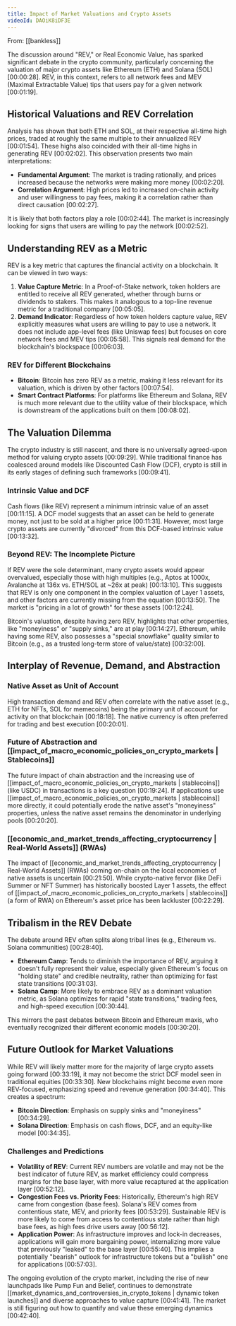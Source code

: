 ```yaml
---
title: Impact of Market Valuations and Crypto Assets
videoId: DAOiK8iDF3E
---
```


From: [[bankless]] <br/> 

The discussion around "REV," or Real Economic Value, has sparked significant debate in the crypto community, particularly concerning the valuation of major crypto assets like Ethereum (ETH) and Solana (SOL) <a class="yt-timestamp" data-t="00:00:28">[00:00:28]</a>. REV, in this context, refers to all network fees and MEV (Maximal Extractable Value) tips that users pay for a given network <a class="yt-timestamp" data-t="00:01:19">[00:01:19]</a>.

## Historical Valuations and REV Correlation

Analysis has shown that both ETH and SOL, at their respective all-time high prices, traded at roughly the same multiple to their annualized REV <a class="yt-timestamp" data-t="00:01:54">[00:01:54]</a>. These highs also coincided with their all-time highs in generating REV <a class="yt-timestamp" data-t="00:02:02">[00:02:02]</a>. This observation presents two main interpretations:
*   **Fundamental Argument**: The market is trading rationally, and prices increased because the networks were making more money <a class="yt-timestamp" data-t="00:02:20">[00:02:20]</a>.
*   **Correlation Argument**: High prices led to increased on-chain activity and user willingness to pay fees, making it a correlation rather than direct causation <a class="yt-timestamp" data-t="00:02:27">[00:02:27]</a>.

It is likely that both factors play a role <a class="yt-timestamp" data-t="00:02:44">[00:02:44]</a>. The market is increasingly looking for signs that users are willing to pay the network <a class="yt-timestamp" data-t="00:02:52">[00:02:52]</a>.

## Understanding REV as a Metric

REV is a key metric that captures the financial activity on a blockchain. It can be viewed in two ways:
1.  **Value Capture Metric**: In a Proof-of-Stake network, token holders are entitled to receive all REV generated, whether through burns or dividends to stakers. This makes it analogous to a top-line revenue metric for a traditional company <a class="yt-timestamp" data-t="00:05:05">[00:05:05]</a>.
2.  **Demand Indicator**: Regardless of how token holders capture value, REV explicitly measures what users are willing to pay to use a network. It does not include app-level fees (like Uniswap fees) but focuses on core network fees and MEV tips <a class="yt-timestamp" data-t="00:05:58">[00:05:58]</a>. This signals real demand for the blockchain's blockspace <a class="yt-timestamp" data-t="00:06:03">[00:06:03]</a>.

### REV for Different Blockchains
*   **Bitcoin**: Bitcoin has zero REV as a metric, making it less relevant for its valuation, which is driven by other factors <a class="yt-timestamp" data-t="00:07:54">[00:07:54]</a>.
*   **Smart Contract Platforms**: For platforms like Ethereum and Solana, REV is much more relevant due to the utility value of their blockspace, which is downstream of the applications built on them <a class="yt-timestamp" data-t="00:08:02">[00:08:02]</a>.

## The Valuation Dilemma

The crypto industry is still nascent, and there is no universally agreed-upon method for valuing crypto assets <a class="yt-timestamp" data-t="00:09:29">[00:09:29]</a>. While traditional finance has coalesced around models like Discounted Cash Flow (DCF), crypto is still in its early stages of defining such frameworks <a class="yt-timestamp" data-t="00:09:41">[00:09:41]</a>.

### Intrinsic Value and DCF
Cash flows (like REV) represent a minimum intrinsic value of an asset <a class="yt-timestamp" data-t="00:11:15">[00:11:15]</a>. A DCF model suggests that an asset can be held to generate money, not just to be sold at a higher price <a class="yt-timestamp" data-t="00:11:31">[00:11:31]</a>. However, most large crypto assets are currently "divorced" from this DCF-based intrinsic value <a class="yt-timestamp" data-t="00:13:32">[00:13:32]</a>.

### Beyond REV: The Incomplete Picture
If REV were the sole determinant, many crypto assets would appear overvalued, especially those with high multiples (e.g., Aptos at 1000x, Avalanche at 136x vs. ETH/SOL at ~26x at peak) <a class="yt-timestamp" data-t="00:13:10">[00:13:10]</a>. This suggests that REV is only one component in the complex valuation of Layer 1 assets, and other factors are currently missing from the equation <a class="yt-timestamp" data-t="00:13:50">[00:13:50]</a>. The market is "pricing in a lot of growth" for these assets <a class="yt-timestamp" data-t="00:12:24">[00:12:24]</a>.

Bitcoin's valuation, despite having zero REV, highlights that other properties, like "moneyiness" or "supply sinks," are at play <a class="yt-timestamp" data-t="00:14:27">[00:14:27]</a>. Ethereum, while having some REV, also possesses a "special snowflake" quality similar to Bitcoin (e.g., as a trusted long-term store of value/state) <a class="yt-timestamp" data-t="00:32:00">[00:32:00]</a>.

## Interplay of Revenue, Demand, and Abstraction

### Native Asset as Unit of Account
High transaction demand and REV often correlate with the native asset (e.g., ETH for NFTs, SOL for memecoins) being the primary unit of account for activity on that blockchain <a class="yt-timestamp" data-t="00:18:18">[00:18:18]</a>. The native currency is often preferred for trading and best execution <a class="yt-timestamp" data-t="00:20:01">[00:20:01]</a>.

### Future of Abstraction and [[impact_of_macro_economic_policies_on_crypto_markets | Stablecoins]]
The future impact of chain abstraction and the increasing use of [[impact_of_macro_economic_policies_on_crypto_markets | stablecoins]] (like USDC) in transactions is a key question <a class="yt-timestamp" data-t="00:19:24">[00:19:24]</a>. If applications use [[impact_of_macro_economic_policies_on_crypto_markets | stablecoins]] more directly, it could potentially erode the native asset's "moneyiness" properties, unless the native asset remains the denominator in underlying pools <a class="yt-timestamp" data-t="00:20:20">[00:20:20]</a>.

### [[economic_and_market_trends_affecting_cryptocurrency | Real-World Assets]] (RWAs)
The impact of [[economic_and_market_trends_affecting_cryptocurrency | Real-World Assets]] (RWAs) coming on-chain on the local economies of native assets is uncertain <a class="yt-timestamp" data-t="00:21:50">[00:21:50]</a>. While crypto-native fervor (like DeFi Summer or NFT Summer) has historically boosted Layer 1 assets, the effect of [[impact_of_macro_economic_policies_on_crypto_markets | stablecoins]] (a form of RWA) on Ethereum's asset price has been lackluster <a class="yt-timestamp" data-t="00:22:29">[00:22:29]</a>.

## Tribalism in the REV Debate

The debate around REV often splits along tribal lines (e.g., Ethereum vs. Solana communities) <a class="yt-timestamp" data-t="00:28:40">[00:28:40]</a>.
*   **Ethereum Camp**: Tends to diminish the importance of REV, arguing it doesn't fully represent their value, especially given Ethereum's focus on "holding state" and credible neutrality, rather than optimizing for fast state transitions <a class="yt-timestamp" data-t="00:31:03">[00:31:03]</a>.
*   **Solana Camp**: More likely to embrace REV as a dominant valuation metric, as Solana optimizes for rapid "state transitions," trading fees, and high-speed execution <a class="yt-timestamp" data-t="00:30:44">[00:30:44]</a>.

This mirrors the past debates between Bitcoin and Ethereum maxis, who eventually recognized their different economic models <a class="yt-timestamp" data-t="00:30:20">[00:30:20]</a>.

## Future Outlook for Market Valuations

While REV will likely matter more for the majority of large crypto assets going forward <a class="yt-timestamp" data-t="00:33:19">[00:33:19]</a>, it may not become the strict DCF model seen in traditional equities <a class="yt-timestamp" data-t="00:33:30">[00:33:30]</a>. New blockchains might become even more REV-focused, emphasizing speed and revenue generation <a class="yt-timestamp" data-t="00:34:40">[00:34:40]</a>. This creates a spectrum:
*   **Bitcoin Direction**: Emphasis on supply sinks and "moneyiness" <a class="yt-timestamp" data-t="00:34:29">[00:34:29]</a>.
*   **Solana Direction**: Emphasis on cash flows, DCF, and an equity-like model <a class="yt-timestamp" data-t="00:34:35">[00:34:35]</a>.

### Challenges and Predictions
*   **Volatility of REV**: Current REV numbers are volatile and may not be the best indicator of future REV, as market efficiency could compress margins for the base layer, with more value recaptured at the application layer <a class="yt-timestamp" data-t="00:52:12">[00:52:12]</a>.
*   **Congestion Fees vs. Priority Fees**: Historically, Ethereum's high REV came from congestion (base fees). Solana's REV comes from contentious state, MEV, and priority fees <a class="yt-timestamp" data-t="00:53:29">[00:53:29]</a>. Sustainable REV is more likely to come from access to contentious state rather than high base fees, as high fees drive users away <a class="yt-timestamp" data-t="00:56:12">[00:56:12]</a>.
*   **Application Power**: As infrastructure improves and lock-in decreases, applications will gain more bargaining power, internalizing more value that previously "leaked" to the base layer <a class="yt-timestamp" data-t="00:55:40">[00:55:40]</a>. This implies a potentially "bearish" outlook for infrastructure tokens but a "bullish" one for applications <a class="yt-timestamp" data-t="00:57:03">[00:57:03]</a>.

The ongoing evolution of the crypto market, including the rise of new launchpads like Pump Fun and Belief, continues to demonstrate [[market_dynamics_and_controversies_in_crypto_tokens | dynamic token launches]] and diverse approaches to value capture <a class="yt-timestamp" data-t="00:41:41">[00:41:41]</a>. The market is still figuring out how to quantify and value these emerging dynamics <a class="yt-timestamp" data-t="00:42:40">[00:42:40]</a>.